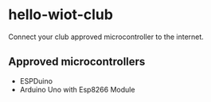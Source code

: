 # hello-wiot-club
Connect your club approved microcontroller to the internet.

## Approved microcontrollers
* ESPDuino
* Arduino Uno with Esp8266 Module
